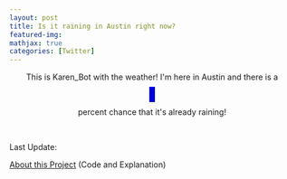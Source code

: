 ```yaml
---
layout: post
title: Is it raining in Austin right now?
featured-img:
mathjax: true
categories: [Twitter]
---
```


<html>
<head>
  <script src="https://code.jquery.com/jquery-3.2.1.min.js"></script>
  <script type="text/javascript">
      $(document).ready(function(){
        if( +$("#var_text").text()>80){
          $("#responding_text").html("<i>" + " (It's totally raining!)" + "</i>");
          }
        else if (+$("#var_text").text()>40) {
          $("#responding_text").html("<i>" + " So definitely probably" + "</i>" );
          }
        else if (+$("#var_text").text()>20) {
          $("#responding_text").html( "<i>" + " So maybe?" + "</i>");
          }
        else {
          $("#responding_text").html( "<i>" + " So Probably not :-/ " + "</i>" );
          }
        });
  </script>
</head>

<body>

  <center><p>This is Karen_Bot with the weather! I'm here in Austin and there is a </p>
  <object type="text/html" id="var_text" data="https://storage.googleapis.com/is-it-raining/isitraining.txt" height="50" width="55" style="overflow:auto;border:5px ridge blue"></object><p>percent chance that it's already raining!</p>
  <p id="responding_text"></p></center>
  <br>
  <p>Last Update: </p>
  <object type="text/html" id="var_text" data="https://storage.googleapis.com/is-it-raining/update_date.txt" height="50" width="225"></object>

  <a href="https://github.com/conorbarryhoke/is_it_raining">About this Project</a> (Code and Explanation)



</body>
</html>
